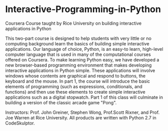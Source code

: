 # Interactive-Programming-in-Python
Coursera Course taught by Rice University on building interactive applications in Python

This two-part course is designed to help students with very little or no computing background learn the basics of building simple interactive applications. Our language of choice, Python, is an easy-to learn, high-level computer language that is used in many of the computational courses offered on Coursera. To make learning Python easy, we have developed a new browser-based programming environment that makes developing interactive applications in Python simple. These applications will involve windows whose contents are graphical and respond to buttons, the keyboard and the mouse. In part 1, the course will introduce the basic elements of programming (such as expressions, conditionals, and functions) and then use these elements to create simple interactive applications such as a digital stopwatch. Part 1 of this class will culminate in building a version of the classic arcade game "Pong".



Instructors: Prof. John Greiner, Stephen Wong, Prof.Scott Rixner, and Prof. Joe Warren at Rice University.
All products are written with Python 2.7 in CodeSkulptor.
